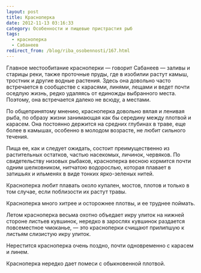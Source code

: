 ```yaml
---
layout: post
title: Красноперка
date: 2012-11-13 03:16:33
category: Особенности и пищевые пристрастия рыб
tags:
  - красноперка
  - Сабанеев
redirect_from: /blog/riba_osobennosti/167.html
---
```

Главное местообитание красноперки — говорит Сабанеев — заливы и старицы
реки, также проточные пруды, где в изобилии растут камыш, тростник и
другие водные растения. Здесь она довольно часто встречается в
сообществе с карасями, линями, лещами и ведет почти оседлую жизнь, редко
удаляясь от единожды выбранного места. Поэтому, она встречается далеко
не всюду, а местами.

По общепринятому мнению, красноперка довольно вялая и ленивая рыба, по
образу жизни занимающая как бы середину между плотвой и карасем. Она
постоянно держится на средних глубинах в траве, еще более в камышах,
особенно в молодом возрасте, не любит сильного течения.

Пища ее, как и следует ожидать, состоит преимущественно из растительных
остатков, частью насекомых, личинок, червяков. По свидетельству низовых
рыбаков, красноперка весною кормится почти одним шелковником, нитчатою
водорослью, которая плавает в затишьях и ильменях в виде тонких
ярко-зеленых нитей.

Красноперка любит плавать около купален, мостов, плотов и только в том
случае, если поблизости их растут травы.

Красноперка много хитрее и осторожнее плотвы, и ее труднее поймать.

Летом красноперка весьма охотно объедает икру улиток на нижней стороне
листьев кувшинок, нередко в зарослях кувшинок раздается повсеместное
чмоканье, — это красноперки счищают прилипшую к листьям слизистую икру
улиток.

Нерестится красноперка очень поздно, почти одновременно с карасем и
линем.

Красноперка нередко дает помеси с обыкновенной плотвой.
